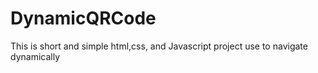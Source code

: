 # DynamicQRCode
This is short and simple html,css, and Javascript project use to navigate dynamically 
